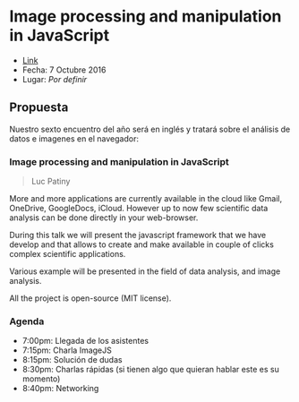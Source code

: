 # Image processing and manipulation in JavaScript
  - [Link](http://www.meetup.com/Beer-JS-Bogota/)
  - Fecha: 7 Octubre 2016
  - Lugar: *Por definir*

## Propuesta
Nuestro sexto encuentro del año será en inglés y tratará sobre el análisis de datos e imagenes en el navegador:

### Image processing and manipulation in JavaScript

> Luc Patiny

More and more applications are currently available in the cloud like Gmail, OneDrive, GoogleDocs, iCloud. However up to now few scientific data analysis can be done directly in your web-browser.

During this talk we will present the javascript framework that we have develop and that allows to create and make available in couple of clicks complex scientific applications.

Various example will be presented in the field of data analysis, and image analysis.

All the project is open-source (MIT license).

### Agenda

  - 7:00pm: Llegada de los asistentes
  - 7:15pm: Charla ImageJS
  - 8:15pm: Solución de dudas
  - 8:30pm: Charlas rápidas (si tienen algo que quieran hablar este es su momento)
  - 8:40pm: Networking
